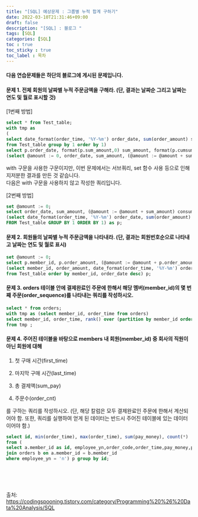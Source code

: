 ```yaml
---
title: "[SQL] 예상문제 : 그룹별 누적 합계 구하기"
date: 2022-03-10T21:31:46+09:00
draft: false
description: "[SQL] : 블로그 "
tags: [SQL]
categories: [SQL]
toc : true
toc_sticky : true
toc_label : 목차
---
```

#### 다음 연습문제들은 하단의 블로그에 게시된 문제입니다.

#### 문제 1. 전체 회원의 날짜별 누적 주문금액을 구해라. (단, 결과는 날짜순 그리고 날짜는 연도 및 월로 표시할 것)

[1번째 방법]
``` sql 
select * from Test_table;
with tmp as 
(
select date_format(order_time, '%Y-%m') order_date, sum(order_amount) sum_amount
from Test_table group by 1 order by 1) 
select p.order_date, format(p.sum_amount,0) sum_amount, format(p.cumsum_amount,0) cumsum_amount from 
(select @amount := 0, order_date, sum_amount, (@amount := @amount + sum_amount) cumsum_amount from tmp) as p;
```

with 구문을 사용한 구문이지만, 이번 문제에서는 서브쿼리, set 함수 사용 등으로 인해 지저분한 결과를 만든 것 같습니다. </br>
다음은 with 구문을 사용하지 않고 작성한 쿼리입니다. 

[2번째 방법]
```sql
set @amount := 0;
select order_date, sum_amount, (@amount := @amount + sum_amount) consum_amount from
(select date_format(order_time, '%Y-%m') order_date, sum(order_amount) sum_amount
FROM Test_table GROUP BY 1 ORDER BY 1) as p;
```


#### 문제 2. 회원들의 날짜별 누적 주문금액을 나타내라. (단, 결과는 회원번호순으로 나타내고 날짜는 연도 및 월로 표시)


``` sql
set @amount := 0;
select p.member_id, p.order_amount, (@amount := @amount + p.order_amount) order_cumsum,p.order_date from 
(select member_id, order_amount, date_format(order_time, '%Y-%m') order_date
from Test_table order by member_id, order_date desc) p;
```

#### 문제 3. orders 테이블 안에 결제완료인 주문에 한해서 해당 멤버(member_id)의 몇 번째 주문(order_sequence)를 나타내는 쿼리를 작성하시오.

```sql 
select * from orders;
with tmp as (select member_id, order_time from orders) 
select member_id, order_time, rank() over (partition by member_id order by order_time) 
from tmp ;
```

#### 문제 4. 주어진 테이블을 바탕으로 members 내 회원(member_id) 중 회사의 직원이 아닌 회원에 대해 

1. 첫 구매 시간(first_time) </br>

2. 마지막 구매 시간(last_time) </br>

3. 총 결제액(sum_pay) </br>

4. 주문수(order_cnt) </br>

를 구하는 쿼리를 작성하시오. (단, 해당 칼럼은 모두 결제완료인 주문에 한해서 계산되어야 함. 또한, 쿼리를 실행하여 얻게 된 데이터는 반드시 주어진 테이블에 있는 데이터이어야 함.)

```sql
select id, min(order_time), max(order_time), sum(pay_money), count(*)
from (
select a.member_id as id, employee_yn,order_code,order_time,pay_money,pay_yn from members a 
join orders b on a.member_id = b.member_id 
where employee_yn = 'n') p group by id;
```




</br></br></br>


출처: https://codingspooning.tistory.com/category/Programming%20%26%20Data%20Analysis/SQL
